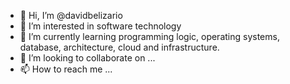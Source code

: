 - 👋 Hi, I’m @davidbelizario
- 👀 I’m interested in software technology
- 🌱 I’m currently learning programming logic, operating systems, database, architecture, cloud and infrastructure.
- 💞️ I’m looking to collaborate on ...
- 📫 How to reach me ...

<!---
davidbelizario/davidbelizario is a ✨ special ✨ repository because its `README.md` (this file) appears on your GitHub profile.
You can click the Preview link to take a look at your changes.
--->
